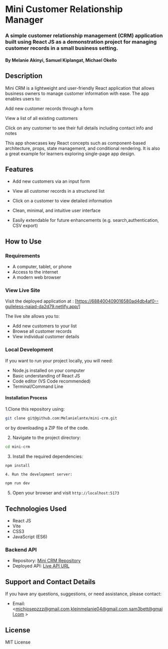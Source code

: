 # Mini Customer Relationship Manager

### A simple customer relationship management (CRM) application built using React JS as a demonstration project for managing customer records in a small business setting.

#### By **Melanie Akinyi, Samuel Kiplangat, Michael Okello**

## Description 

Mini CRM is a lightweight and user-friendly React application that allows business owners to manage customer information with ease. The app enables users to:

Add new customer records through a form

View a list of all existing customers

Click on any customer to see their full details including contact info and notes

This app showcases key React concepts such as component-based architecture, props, state management, and conditional rendering. It is also a great example for learners exploring single-page app design.

## Features

- Add new customers via an input form

- View all customer records in a structured list

- Click on a customer to view detailed information

- Clean, minimal, and intuitive user interface

- Easily extendable for future enhancements (e.g. search,authentication, CSV export)     

## How to Use

### Requirements

- A computer, tablet, or phone
- Access to the internet
- A modern web browser

### View Live Site

Visit the deployed application at : [https://688400409016580ad4db4af0--guileless-naiad-da2d79.netlify.app/]

The live site allows you to:

- Add new customers to your list
- Browse all customer records
- View individual customer details

### Local Development

If you want to run your project locally, you will need:

- Node.js installed on your computer
- Basic understanding of React JS
- Code editor (VS Code recommended)
- Terminal/Command Line

#### Installation Process

1.Clone this repository using:

   ```bash
   git clone git@github.com:Melanielante/mini-crm.git
   ```

   or by downloading a ZIP file of the code.

   2. Navigate to the project directory:

   ```bash
   cd mini-crm
   ```

   3. Install the required dependencies:

   ```bash
   npm install
   ```

    4. Run the development server:

   ```bash
   npm run dev
   ```

   5. Open your browser and visit `http://localhost:5173`

   ## Technologies Used

- React JS
- Vite
- CSS3
- JavaScript (ES6)

### Backend API 

- Repository: [Mini CRM Repository]()
- Deployed API: [Live API URL](https://json-server-template-w3qs.onrender.com/customers)

## Support and Contact Details

If you have any questions, suggestions, or need assistance, please contact:

- Email: <michjosepzzz@gmail.com,kleinmelanie04@gmail.com,sam3bett@gmail.com >

## License

MIT License
